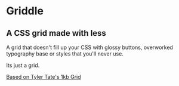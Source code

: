 Griddle
=======

A CSS grid made with less
-------------------------
A grid that doesn't fill up your CSS with glossy buttons, overworked typography base or styles that you'll never use.

Its just a grid.

[Based on Tyler Tate's 1kb Grid](http://www.usabilitypost.com/2009/05/29/the-1kb-css-grid-part-1/)